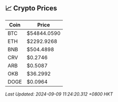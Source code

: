 ## 📈 Crypto Prices

| Coin | Price |
| ---- | ----- |
| BTC | $54844.0590 |
| ETH | $2292.9268 |
| BNB | $504.4898 |
| CRV | $0.2746 |
| ARB | $0.5087 |
| OKB | $36.2992 |
| DOGE | $0.0964 |

_Last Updated: 2024-09-09 11:24:20.312 +0800 HKT_